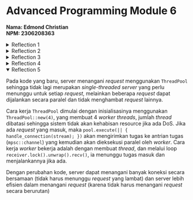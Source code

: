 # Advanced Programming Module 6
**Nama: Edmond Christian**<br>
**NPM: 2306208363**

<details>
<summary>Reflection 1</summary>

Fungsi `handle_connection()` memiliki parameter berupa sebuah `TcpStream`, yang merupakan sebuah koneksi dari seorang klien ke server. Jadi fungsi tersebut bertanggung jawab untuk menanangi koneksi yang masuk melalui TCP.<Br>
Pertama, fungsi ini membuat `BufReader` untuk membaca stream (dengan buffering data) yang diterima. Dari data tersebut, kemudian akan dipisahkan berdasarkan separator baris baru "\n" melalui `.lines()`. Setiap baris yang kemudian terbuat akan memiliki tipe `Result<String, std::io::Error>`, setelah itu digunakan `.map(|result| result.unwrap())` yang akan mengambil nilai stringnya. Jika terjadi error maka `.unwrap()` akan menghentikan program. Hal ini akan dilakukan hingga ditemukan baris-baris kosong yang menandakan akhir header `.take_while(|line| !line.is_empty())`. Setelah itu semua, dengan `.collect()`, hasilnya akan dikumpulkan ke dalam sebuah `Vec<String>` dan diprint ke terminal.


</details>

<details>
<summary>Reflection 2</summary>

![Commit 2 screen capture](/assets/images/commit2.png)

Pada versi baru `handle_connection()`, server tidak hanya membaca *request* dari client, tetapi juga mengirimkan response berupa dalam format HTTP.

Penambahan yang pertama adalah pembuatan `status_line` yang berupa string untuk menunjukkan respon HTTP dengan status 200 OK. Lalu variabel `contents` akan membaca isi file `hello.html` dan diubah menjadi string, dengan `.unwrap()` jika tidak ditemukan file maka program akan berhenti. Variabel `length` akan menyimpan panjang dari isi `contents`. Variabel terakhir, `response` akan menyusun ketiga variabel sebelumnya menjadi sebuah respons HTTP dengan format yang sudah disesuaikan sehingga `status_line` menampilkan status respons HTTP, `Content-Length: {length}` akan menampilkan ukuran dari respons HTTP, dan `{contents}` merupakan respons HTTP server.

```rust
stream.write_all(response.as_bytes()).unwrap();
```
Terakhir, akan dikirimkan respons tersebut ke client melalui jaringan `TcpStream`. Sehingga pada client terdapat halaman `Hello.html`.

</details>

<details>
<summary>Reflection 3</summary>

![Commit 3 screen capture](/assets/images/commit3.png)

Pada kode `handle_connection()` yang baru, pertama-tama terdapat penghapusan penggunaan `Vec<_>` yang sebelumnya dilakukan untuk menyimpan keseluruhan *request* HTTP. Sekarang digunakan variabel `request_line` yang hanya akan menyimpan baris pertama dari *request*.

Lalu pada kode baru respons dari server akan berbeda berdasarkan *request* client, jika request berupa "GET / HTTP/1.1" maka server akan memberikan respons HTTP "HTTP/1.1 200 OK" dan tampilan berupa file `hello.html`. Selain itu, akan diberikan respons HTTP "HTTP/1.1 404 NOT FOUND" dengan tampilan `404.html`.

Pada implementasi `handle_connection()` yang awal, kode dipisahkan di awal dengan sebuah *if-else block* hingga akhir. Dengan *refactoring*, *if-else block* hanya dilakukan di awal untuk menentukan variabel `status_line` dan `filename`. Setelah itu dilakukan pembuatan 3 variabel untuk memberikan respons dan respons diberikan. *Refactoring* yang dilakukan mengurangi duplikasi kode sehingga kedepannya *maintainability* lebih mudah dilakukan.

</details>

<details>
<summary>Reflection 4</summary>

Pada kode yang baru pemilihan *if-else block* diubah menjadi *match* (seperti *switch case*) untuk menambahkan *case* baru jika diakses endpoint `/sleep`. Hal ini juga membuat kode semakin rapih dibandingkan jika digunakan *if-else if-else block*.

Pada endpoint `/sleep`, akan terjadi *sleep* yang akan menunda eksekusi kode selama 10 detik, sehingga client akan menerima respons 10 detik setelah mengakses endpoint. Hal ini mengsimulasikan skenario di mana server memproses banyak permintaan dari berbagai klien sehingga membutuhkan waktu yang lama untuk seorang klien untuk menerima respons. Hal ini akan semakin terasa jika server menggunakan arsitektur *single-threaded* di mana server tidak dapat menangani banyak permintaan secara bersamaan.

</details>

<details open>
<summary>Reflection 5</summary>

Pada kode yang baru, server menangani *request* menggunakan `ThreadPool` sehingga tidak lagi merupakan *single-threaded server* yang perlu menunggu untuk setiap *request*, melainkan beberapa *request* dapat dijalankan secara paralel dan tidak menghambat *request* lainnya.

Cara kerja `ThreadPool` dimulai dengan inisialisasinya menggunakan `ThreadPool::new(4)`, yang membuat 4 *worker threads*, jumlah *thread* dibatasi sehingga sistem tidak akan kehabisan resource jika ada DoS. Jika ada *request* yang masuk, maka `pool.execute(|| { handle_connection(stream); })` akan mengirimkan tugas ke antrian tugas (`mpsc::channel`) yang kemudian akan dieksekusi paralel oleh *worker*. Cara kerja *worker* bekerja adalah dengan membuat *thread*, dan melalui loop `receiver.lock().unwrap().recv()`, ia menunggu tugas masuk dan menjalankannya jika ada.

Dengan perubahan kode, server dapat menangani banyak koneksi secara bersamaan (tidak harus menunggu *request* yang lambat) dan server lebih efisien dalam menangani *request* (karena tidak harus menangani *request* secara berurutan)

</details>
